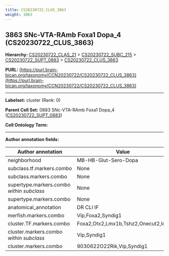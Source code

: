 ```yaml
---
title: CS20230722_CLUS_3863
weight: 3863
---
```

## 3863 SNc-VTA-RAmb Foxa1 Dopa_4 (CS20230722_CLUS_3863)
<b>Hierarchy: </b>
[CS20230722_CLAS_21](../CS20230722_CLAS_21) >
[CS20230722_SUBC_215](../CS20230722_SUBC_215) >
[CS20230722_SUPT_0883](../CS20230722_SUPT_0883) >
[CS20230722_CLUS_3863](../CS20230722_CLUS_3863)

**PURL:** [https://purl.brain-bican.org/taxonomy/CCN20230722/CS20230722_CLUS_3863](https://purl.brain-bican.org/taxonomy/CCN20230722/CS20230722_CLUS_3863)

---


**Labelset:** cluster (Rank: 0)

**Parent Cell Set:** 0883 SNc-VTA-RAmb Foxa1 Dopa_4 ([CS20230722_SUPT_0883](../CS20230722_SUPT_0883))



**Cell Ontology Term:** 

[MARKER GENES.]: #


---

[TRANSFERRED ANNOTATIONS.]: #


[AUTHOR ANNOTATION FIELDS.]: #


**Author annotation fields:**

| Author annotation | Value |
|-------------------|-------|
|neighborhood|MB-HB-Glut-Sero-Dopa|
|subclass.tf.markers.combo|None|
|subclass.markers.combo|None|
|supertype.markers.combo _within subclass_|None|
|supertype.markers.combo|None|
|anatomical_annotation|DR CLI IF|
|merfish.markers.combo|Vip,Foxa2,Syndig1|
|cluster.TF.markers.combo|Foxa2,Otx2,Lmx1b,Tshz2,Onecut2,Id4|
|cluster.markers.combo _within subclass_|Vip,Syndig1|
|cluster.markers.combo|9030622O22Rik,Vip,Syndig1|
